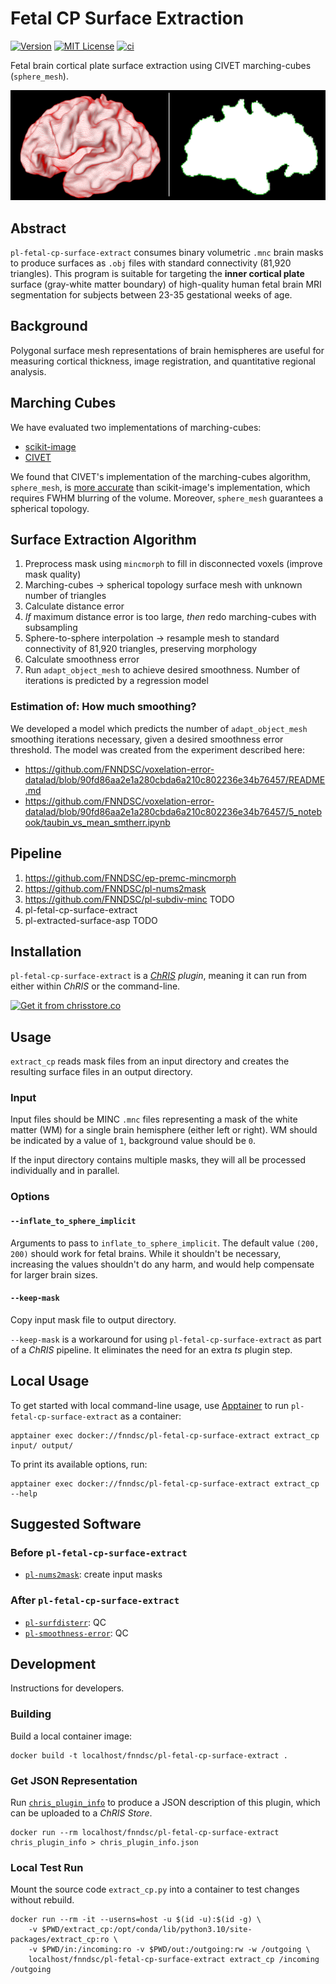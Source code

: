 # Fetal CP Surface Extraction

[![Version](https://img.shields.io/docker/v/fnndsc/pl-fetal-cp-surface-extract?sort=semver)](https://hub.docker.com/r/fnndsc/pl-fetal-cp-surface-extract)
[![MIT License](https://img.shields.io/github/license/fnndsc/pl-fetal-cp-surface-extract)](https://github.com/FNNDSC/pl-fetal-cp-surface-extract/blob/main/LICENSE)
[![ci](https://github.com/FNNDSC/pl-fetal-cp-surface-extract/actions/workflows/ci.yml/badge.svg)](https://github.com/FNNDSC/pl-fetal-cp-surface-extract/actions/workflows/ci.yml)

Fetal brain cortical plate surface extraction using CIVET marching-cubes (`sphere_mesh`).

![Figure](docs/fig.png)

## Abstract

`pl-fetal-cp-surface-extract` consumes binary volumetric `.mnc` brain masks to produce
surfaces as `.obj` files with standard connectivity (81,920 triangles). This program is
suitable for targeting the **inner cortical plate** surface (gray-white matter boundary)
of high-quality human fetal brain MRI segmentation for subjects between 23-35 gestational
weeks of age.

## Background

Polygonal surface mesh representations of brain hemispheres are useful for measuring cortical
thickness, image registration, and quantitative regional analysis.

## Marching Cubes

We have evaluated two implementations of marching-cubes:

- [scikit-image](https://github.com/FNNDSC/pl-fetal-cp-surface-extract)
- [CIVET](https://github.com/FNNDSC/ep-sphere_mesh)

We found that CIVET's implementation of the marching-cubes algorithm, `sphere_mesh`, is
[more accurate](docs/compare_civet_skimage.md)
than scikit-image's implementation, which requires FWHM blurring of the volume.
Moreover, `sphere_mesh` guarantees a spherical topology.

## Surface Extraction Algorithm

1. Preprocess mask using `mincmorph` to fill in disconnected voxels (improve mask quality)
2. Marching-cubes -> spherical topology surface mesh with unknown number of triangles
3. Calculate distance error
4. _If_ maximum distance error is too large, _then_ redo marching-cubes with subsampling
5. Sphere-to-sphere interpolation -> resample mesh to standard connectivity of 81,920 triangles, preserving morphology
6. Calculate smoothness error
7. Run `adapt_object_mesh` to achieve desired smoothness. Number of iterations is predicted by a regression model

### Estimation of: How much smoothing?

We developed a model which predicts the number of `adapt_object_mesh` smoothing iterations necessary, given a desired smoothness error threshold.
The model was created from the experiment described here:

- https://github.com/FNNDSC/voxelation-error-datalad/blob/90fd86aa2e1a280cbda6a210c802236e34b76457/README.md
- https://github.com/FNNDSC/voxelation-error-datalad/blob/90fd86aa2e1a280cbda6a210c802236e34b76457/5_notebook/taubin_vs_mean_smtherr.ipynb

## Pipeline

1. https://github.com/FNNDSC/ep-premc-mincmorph
2. https://github.com/FNNDSC/pl-nums2mask
3. https://github.com/FNNDSC/pl-subdiv-minc TODO
4. pl-fetal-cp-surface-extract
5. pl-extracted-surface-asp TODO

<!--
While the upstream
[marching_cube.pl](https://github.com/aces/surface-extraction/blob/master/scripts/marching_cubes.pl.in)
script uses ASP (`surface_fit`) post-processing to fully converge the surface to the volume boundary,
without the extra step the accuracy is nonetheless sufficient.
-->

## Installation

`pl-fetal-cp-surface-extract` is a _[ChRIS](https://chrisproject.org/) plugin_, meaning it can
run from either within _ChRIS_ or the command-line.

[![Get it from chrisstore.co](https://ipfs.babymri.org/ipfs/QmaQM9dUAYFjLVn3PpNTrpbKVavvSTxNLE5BocRCW1UoXG/light.png)](https://chrisstore.co/plugin/pl-fetal-cp-surface-extract)

## Usage

`extract_cp` reads mask files from an input directory and creates
the resulting surface files in an output directory.

### Input

Input files should be MINC `.mnc` files representing a mask of the white matter (WM)
for a single brain hemisphere (either left or right). WM should be indicated by a
value of `1`, background value should be `0`.

If the input directory contains multiple masks, they will all be processed
individually and in parallel.

### Options

#### `--inflate_to_sphere_implicit`

Arguments to pass to `inflate_to_sphere_implicit`. The default value `(200, 200)`
should work for fetal brains. While it shouldn't be necessary, increasing the
values shouldn't do any harm, and would help compensate for larger brain sizes.

#### `--keep-mask`

Copy input mask file to output directory.

`--keep-mask` is a workaround for using `pl-fetal-cp-surface-extract` as part of a
_ChRIS_ pipeline. It eliminates the need for an extra _ts_ plugin step.

## Local Usage

To get started with local command-line usage, use [Apptainer](https://apptainer.org/)
to run `pl-fetal-cp-surface-extract` as a container:

```shell
apptainer exec docker://fnndsc/pl-fetal-cp-surface-extract extract_cp input/ output/
```

To print its available options, run:

```shell
apptainer exec docker://fnndsc/pl-fetal-cp-surface-extract extract_cp --help
```

## Suggested Software

### Before `pl-fetal-cp-surface-extract`

- [`pl-nums2mask`](https://chrisstore.co/plugin/pl-nums2mask): create input masks

### After `pl-fetal-cp-surface-extract`

- [`pl-surfdisterr`](https://chrisstore.co/plugin/pl-surfdisterr): QC
- [`pl-smoothness-error`](https://chrisstore.co/plugin/pl-smoothness-error): QC

## Development

Instructions for developers.

### Building

Build a local container image:

```shell
docker build -t localhost/fnndsc/pl-fetal-cp-surface-extract .
```

### Get JSON Representation

Run [`chris_plugin_info`](https://github.com/FNNDSC/chris_plugin#usage)
to produce a JSON description of this plugin, which can be uploaded to a _ChRIS Store_.

```shell
docker run --rm localhost/fnndsc/pl-fetal-cp-surface-extract chris_plugin_info > chris_plugin_info.json
```

### Local Test Run

Mount the source code `extract_cp.py` into a container to test changes without rebuild.

```shell
docker run --rm -it --userns=host -u $(id -u):$(id -g) \
    -v $PWD/extract_cp:/opt/conda/lib/python3.10/site-packages/extract_cp:ro \
    -v $PWD/in:/incoming:ro -v $PWD/out:/outgoing:rw -w /outgoing \
    localhost/fnndsc/pl-fetal-cp-surface-extract extract_cp /incoming /outgoing
```
